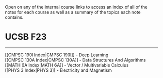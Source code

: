 Open on any of the internal course links to access an index of all of the notes for each course as well as a summary of the topics each note contains.
# UCSB F23
---

[[CMPSC 190I Index|CMPSC 190I]] - Deep Learning \
[[CMPSC 130A Index|CMPSC 130A]] - Data Structures And Algorithms \
[[MATH 6A Index|MATH 6A]] - Vector / Multivariable Calculus \
[[PHYS 3 Index|PHYS 3]] - Electricity and Magnetism